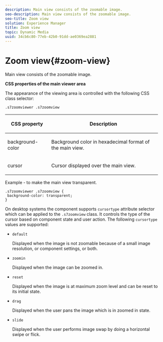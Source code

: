 ```yaml
---
description: Main view consists of the zoomable image.
seo-description: Main view consists of the zoomable image.
seo-title: Zoom view
solution: Experience Manager
title: Zoom view
topic: Dynamic Media
uuid: 34cb6c80-77eb-42b0-91dd-ae0369ea2881
---
```


# Zoom view{#zoom-view}

Main view consists of the zoomable image.

<!--<a id="section_061E550C1C1D4DB2BD663A898895B38C"></a>-->

**CSS properties of the main viewer area**

The appearance of the viewing area is controlled with the following CSS class selector:

```
.s7zoomviewer .s7zoomview
```

<table id="table_94EE3F5BBE4547C0B4943471CEE7EDE4"> 
 <thead> 
  <tr> 
   <th colname="col1" class="entry"> <p> CSS property </p> </th> 
   <th colname="col2" class="entry"> <p>Description </p> </th> 
  </tr> 
 </thead>
 <tbody> 
  <tr> 
   <td colname="col1"> <p> <span class="codeph"> background-color </span> </p> </td> 
   <td colname="col2"> <p> Background color in hexadecimal format of the main view. </p> </td> 
  </tr> 
  <tr> 
   <td colname="col1"> <p> <span class="codeph"> cursor </span> </p> </td> 
   <td colname="col2"> <p>Cursor displayed over the main view. </p> </td> 
  </tr> 
 </tbody> 
</table>

Example - to make the main view transparent.

```
.s7zoomviewer .s7zoomview { 
 background-color: transparent; 
}
```

On desktop systems the component supports `cursortype` attribute selector which can be applied to the `.s7zoomview` class. It controls the type of the cursor based on component state and user action. The following `cursortype` values are supported:

* `default`

  Displayed when the image is not zoomable because of a small image resolution, or component settings, or both. 

* `zoomin`

  Displayed when the image can be zoomed in. 

* `reset`

  Displayed when the image is at maximum zoom level and can be reset to its initial state. 

* `drag`

  Displayed when the user pans the image which is in zoomed in state. 

* `slide`

  Displayed when the user performs image swap by doing a horizontal swipe or flick.


